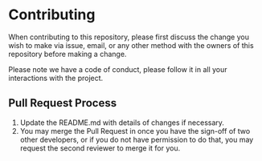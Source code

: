 # Contributing

When contributing to this repository, please first discuss the change you wish to make via issue,
email, or any other method with the owners of this repository before making a change. 

Please note we have a code of conduct, please follow it in all your interactions with the project.

## Pull Request Process

1. Update the README.md with details of changes if necessary.
2. You may merge the Pull Request in once you have the sign-off of two other developers, or if you 
   do not have permission to do that, you may request the second reviewer to merge it for you.

